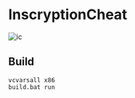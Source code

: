 # InscryptionCheat

![ic](https://user-images.githubusercontent.com/38132413/150655463-f1a94c89-273a-4289-b12c-d18768a78e7c.jpg)

## Build

    vcvarsall x86
    build.bat run
